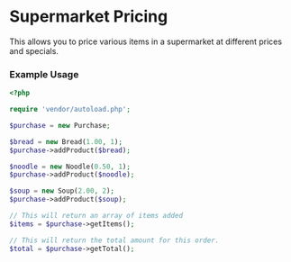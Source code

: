 # Supermarket Pricing
This allows you to price various items in a supermarket at different prices and specials.

### Example Usage
```php
<?php

require 'vendor/autoload.php';

$purchase = new Purchase;

$bread = new Bread(1.00, 1);
$purchase->addProduct($bread);

$noodle = new Noodle(0.50, 1);
$purchase->addProduct($noodle);

$soup = new Soup(2.00, 2);
$purchase->addProduct($soup);

// This will return an array of items added
$items = $purchase->getItems();

// This will return the total amount for this order. 
$total = $purchase->getTotal();

```